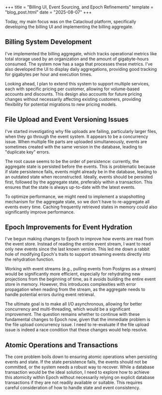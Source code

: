 +++
title = "Billing UI, Event Sourcing, and Epoch Refinements"
template = "blog_post.html"
date = "2025-08-07"
+++

Today, my main focus was on the Catacloud platform, specifically developing the billing UI and implementing the billing aggregate.

## Billing System Development

I've implemented the billing aggregate, which tracks operational metrics like total storage used by an organization and the amount of gigabyte-hours consumed. The system now has a saga that processes these metrics. I've also developed the UI to display daily aggregations, providing good tracking for gigabytes per hour and execution times.

Looking ahead, I plan to extend this system to support multiple services, each with specific pricing per customer, allowing for volume-based accounts and discounts. This design also accounts for future pricing changes without necessarily affecting existing customers, providing flexibility for potential migrations to new pricing models.

## File Upload and Event Versioning Issues

I've started investigating why file uploads are failing, particularly larger files, when they go through the event system. It appears to be a concurrency issue. When multiple file parts are uploaded simultaneously, events are sometimes created with the same version in the database, leading to "duplicate key" errors.

The root cause seems to be the order of persistence: currently, the aggregate state is persisted before the events. This is problematic because if state persistence fails, events might already be in the database, leading to an outdated state when reconstructed. Ideally, events should be persisted first, followed by the aggregate state, preferably within a transaction. This ensures that the state is always up-to-date with the latest events.

To optimize performance, we might need to implement a snapshotting mechanism for the aggregate state, so we don't have to re-aggregate all events every time. Caching frequently retrieved states in memory could also significantly improve performance.

## Epoch Improvements for Event Hydration

I've begun making changes to Epoch to improve how events are read from the event store. Instead of reading the entire event stream, I want to read only new events since the last known version. This led me down a rabbit hole of modifying Epoch's traits to support streaming events directly into the rehydration function.

Working with event streams (e.g., pulling events from Postgres as a stream) would be significantly more efficient, especially for rehydrating new projections from the beginning of time, as it avoids building the entire event store in memory. However, this introduces complexities with error propagation when reading from the stream, as the aggregate needs to handle potential errors during event retrieval.

The ultimate goal is to make all I/O asynchronous, allowing for better concurrency and multi-threading, which would be a significant improvement. The question remains whether to continue with these fundamental changes to Epoch now, given that the immediate problem is the file upload concurrency issue. I need to re-evaluate if the file upload issue is indeed a race condition that these changes would help resolve.

## Atomic Operations and Transactions

The core problem boils down to ensuring atomic operations when persisting events and state. If the state persistence fails, the events should not be committed, or the system needs a robust way to recover. While a database transaction would be the ideal solution, I need to explore how to achieve this atomicity within Epoch without necessarily relying on explicit database transactions if they are not readily available or suitable. This requires careful consideration of how to handle state and event consistency.

